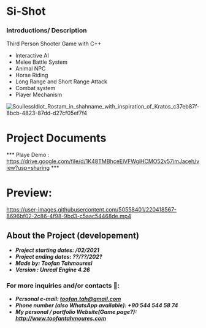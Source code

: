 # Si-Shot

### Introductions/ Description
Third Person Shooter Game with C++
- Interactive AI
- Melee Battle System
- Animal NPC
- Horse Riding
- Long Range and Short Range Attack
- Combat system
- Player Mechanism

![SoullessIdiot_Rostam_in_shahname_with_inspiration_of_Kratos_c37eb87f-8bcb-4823-87dd-d27cf05ef7f4](https://user-images.githubusercontent.com/50558401/220418706-83179e69-1ea4-4f87-b42b-732461386c41.png)

# Project Documents

*** Playe Demo : https://drive.google.com/file/d/1K48TMBhceElVFWgiHCMO52v57imJaceh/view?usp=sharing ***


# Preview:



https://user-images.githubusercontent.com/50558401/220418567-8696bf02-2c86-4f98-9bd3-c5aac54468de.mp4








## About the Project (developement)
- ***Project starting dates: /02/2021***
- ***Project ending dates: ??/??/202?***
- ***Made by: Toofan Tahmouresi***
- ***Version : Unreal Engine 4.26***


### For more inquiries and/or contacts  🔽: 
 - ***Personal e-mail: toofan.tah@gmail.com***
 - ***Phone number (also WhatsApp available): +90 544 544 58 74***
 - ***My personal / portfolio Website(Game page?): http://www.toofantahmoures.com***
